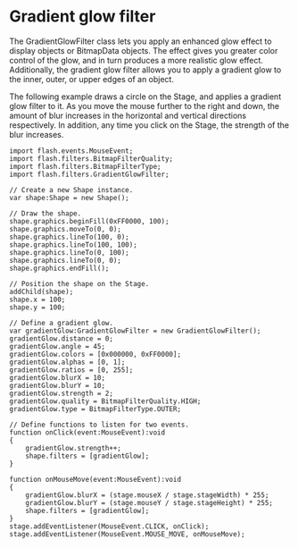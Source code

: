 # Gradient glow filter

<div>

The GradientGlowFilter class lets you apply an enhanced glow effect to display
objects or BitmapData objects. The effect gives you greater color control of the
glow, and in turn produces a more realistic glow effect. Additionally, the
gradient glow filter allows you to apply a gradient glow to the inner, outer, or
upper edges of an object.

The following example draws a circle on the Stage, and applies a gradient glow
filter to it. As you move the mouse further to the right and down, the amount of
blur increases in the horizontal and vertical directions respectively. In
addition, any time you click on the Stage, the strength of the blur increases.

    import flash.events.MouseEvent;
    import flash.filters.BitmapFilterQuality;
    import flash.filters.BitmapFilterType;
    import flash.filters.GradientGlowFilter;

    // Create a new Shape instance.
    var shape:Shape = new Shape();

    // Draw the shape.
    shape.graphics.beginFill(0xFF0000, 100);
    shape.graphics.moveTo(0, 0);
    shape.graphics.lineTo(100, 0);
    shape.graphics.lineTo(100, 100);
    shape.graphics.lineTo(0, 100);
    shape.graphics.lineTo(0, 0);
    shape.graphics.endFill();

    // Position the shape on the Stage.
    addChild(shape);
    shape.x = 100;
    shape.y = 100;

    // Define a gradient glow.
    var gradientGlow:GradientGlowFilter = new GradientGlowFilter();
    gradientGlow.distance = 0;
    gradientGlow.angle = 45;
    gradientGlow.colors = [0x000000, 0xFF0000];
    gradientGlow.alphas = [0, 1];
    gradientGlow.ratios = [0, 255];
    gradientGlow.blurX = 10;
    gradientGlow.blurY = 10;
    gradientGlow.strength = 2;
    gradientGlow.quality = BitmapFilterQuality.HIGH;
    gradientGlow.type = BitmapFilterType.OUTER;

    // Define functions to listen for two events.
    function onClick(event:MouseEvent):void
    {
        gradientGlow.strength++;
        shape.filters = [gradientGlow];
    }

    function onMouseMove(event:MouseEvent):void
    {
        gradientGlow.blurX = (stage.mouseX / stage.stageWidth) * 255;
        gradientGlow.blurY = (stage.mouseY / stage.stageHeight) * 255;
        shape.filters = [gradientGlow];
    }
    stage.addEventListener(MouseEvent.CLICK, onClick);
    stage.addEventListener(MouseEvent.MOUSE_MOVE, onMouseMove);

</div>
